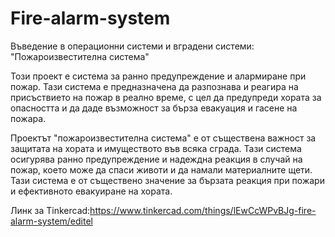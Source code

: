 # Fire-alarm-system
Въведение в операционни системи и вградени системи: 
 "Пожароизвестителна система"
 
Този проект е система за ранно предупреждение и алармиране при пожар. Тази система е предназначена да разпознава и реагира на присъствието на пожар в реално време, с цел да предупреди хората за опасността и да даде възможност за бърза евакуация и гасене на пожара.

Проектът "пожароизвестителна система" е от съществена важност за защитата на хората и имуществото във всяка сграда. Тази система осигурява ранно предупреждение и надеждна реакция в случай на пожар, което може да спаси животи и да намали материалните щети. Тази система е от съществено значение за бързата реакция при пожари и ефективното евакуиране на хората.​

Линк за Tinkercad:https://www.tinkercad.com/things/lEwCcWPvBJg-fire-alarm-system/editel​
